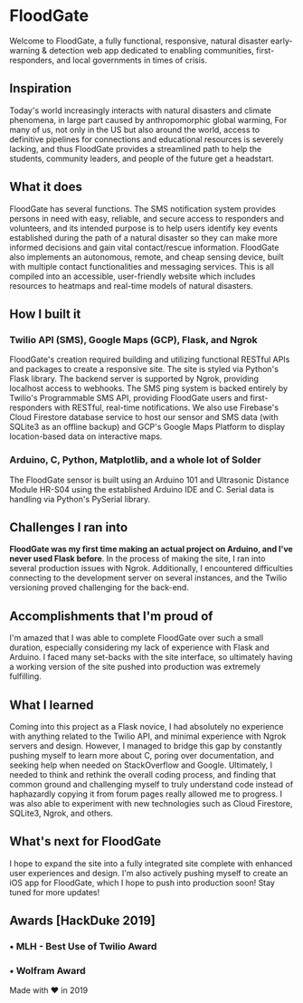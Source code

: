 # FloodGate
Welcome to FloodGate, a fully functional, responsive, natural disaster early-warning & detection web app dedicated to enabling communities, first-responders, and local governments in times of crisis.

## Inspiration
Today's world increasingly interacts with natural disasters and climate phenomena, in large part caused by anthropomorphic global warming, For many of us, not only in the US but also around the world, access to definitive pipelines for connections and educational resources is severely lacking, and thus FloodGate provides a streamlined path to help the students, community leaders, and people of the future get a headstart.

## What it does
FloodGate has several functions. The SMS notification system provides persons in need with easy, reliable, and secure access to responders and volunteers, and its intended purpose is to help users identify key events established during the path of a natural disaster so they can make more informed decisions and gain vital contact/rescue information. FloodGate also implements an autonomous, remote, and cheap sensing device, built with multiple contact functionalities and messaging services. This is all compiled into an accessible, user-friendly website which includes resources to heatmaps and real-time models of natural disasters.

## How I built it
### Twilio API (SMS), Google Maps (GCP), Flask, and Ngrok
FloodGate's creation required building and utilizing functional RESTful APIs and packages to create a responsive site. The site is styled via Python's Flask library. The backend server is supported by Ngrok, providing localhost access to webhooks. The SMS ping system is backed entirely by Twilio's Programmable SMS API, providing FloodGate users and first-responders with RESTful, real-time notifications. We also use Firebase's Cloud Firestore database service to host our sensor and SMS data (with SQLite3 as an offline backup) and GCP's Google Maps Platform to display location-based data on interactive maps.

### Arduino, C, Python, Matplotlib, and a whole lot of Solder
The FloodGate sensor is built using an Arduino 101 and Ultrasonic Distance Module HR-S04 using the established Arduino IDE and C. Serial data is handling via Python's PySerial library.

## Challenges I ran into
**FloodGate was my first time making an actual project on Arduino, and I've never used Flask before**. In the process of making the site, I ran into several production issues with Ngrok. Additionally, I encountered difficulties connecting to the development server on several instances, and the Twilio versioning proved challenging for the back-end.

## Accomplishments that I'm proud of
I'm amazed that I was able to complete FloodGate over such a small duration, especially considering my lack of experience with Flask and Arduino. I faced many set-backs with the site interface, so ultimately having a working version of the site pushed into production was extremely fulfilling.

## What I learned
Coming into this project as a Flask novice, I had absolutely no experience with anything related to the Twilio API, and minimal experience with Ngrok servers and design. However, I managed to bridge this gap by constantly pushing myself to learn more about C, poring over documentation, and seeking help when needed on StackOverflow and Google. Ultimately, I needed to think and rethink the overall coding process, and finding that common ground and challenging myself to truly understand code instead of haphazardly copying it from forum pages really allowed me to progress. I was also able to experiment with new technologies such as Cloud Firestore, SQLite3, Ngrok, and others.

## What's next for FloodGate
I hope to expand the site into a fully integrated site complete with enhanced user experiences and design. I'm also actively pushing myself to create an iOS app for FloodGate, which I hope to push into production soon! Stay tuned for more updates!

## Awards [HackDuke 2019]
### • MLH - Best Use of Twilio Award
### • Wolfram Award

Made with ❤ in 2019
